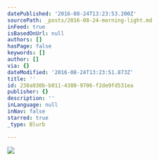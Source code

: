 ```yaml
---
datePublished: '2016-08-24T13:23:53.200Z'
sourcePath: _posts/2016-08-24-morning-light.md
inFeed: true
isBasedOnUrl: null
authors: []
hasPage: false
keywords: []
author: []
via: {}
dateModified: '2016-08-24T13:23:51.873Z'
title: ''
id: 238a930b-b011-4380-9706-f2de9fd531ea
publisher: {}
description: ''
inLanguage: null
inNav: false
starred: true
_type: Blurb

---
```

![](https://the-grid-user-content.s3-us-west-2.amazonaws.com/71e9a4ea-38bd-4541-8e01-4037d9fd63e4.jpg)